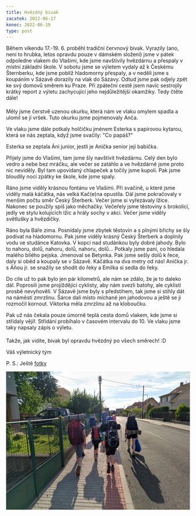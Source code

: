```yaml
---
title: Hvězdný bivak
zacatek: 2022-06-17
konec: 2022-06-19
type: post
---
```

Během víkendu 17.-19. 6. proběhl tradiční červnový bivak. Vyrazily (ano, není to hrubka, letos opravdu pouze v dámském složení) jsme v pátek odpoledne vlakem do Vlašimi, kde jsme navštívily hvězdárnu a přespaly v místní základní škole. V sobotu jsme se výletem vydaly až k Českému Šternberku, kde jsme poblíž hladomorny přespaly, a v neděli jsme s koupáním v Sázavě dorazily na vlak do Sázavy. Odtud jsme pak odjely zpět ke svý domovů směrem ku Praze. Při zpáteční cestě jsem navíc sestrojily krátký report z výletu zachycující jeho nejdůležitější okamžiky. Tedy čtěte dále!

####

Měly jsme čerstvě uzenou okurku, která nám ve vlaku omylem spadla a ulomil se jí vršek. Tuto okurku jsme pojmenovaly Anča.

Ve vlaku jsme dále potkaly holčičku jménem Esterka s papírovou kytarou, která se nás zeptala, když jsme svačily: "Co papáš?"

Esterka se zeptala Áni junior, jestli je Anička senior její babička.

Přijely jsme do Vlašimi, tam jsme šly navštívit hvězdárnu. Celý den bylo vedro a nebe bez mráčku, ale večer se zatáhlo a ve hvězdárně jsme proto nic neviděly. Byl tam upovídaný chlapeček a točily jsme kupolí. Pak jsme bloudily nocí zpátky ke škole, kde jsme spaly.

Ráno jsme viděly krásnou fontánu ve Vlašimi. Při svačině, u které jsme viděly malá káčátka, nás velká Kač(e)na opustila. Dál jsme pokračovaly v menším počtu směr Český Šterberk. Večer jsme si vyřezávaly lžíce. Nakonec se použily spíš jako měchačky. Večeřely jsme těstoviny s brokolicí, jedly ve stylu kolujících lžic a hrály sochy v akci. Večer jsme viděly světlušky a hvězdičky.

Ráno byla Báře zima. Posnídaly jsme zbytek těstovin a s plnými břichy se šly podívat na hladomornu. Pak jsme viděly krásný Český Šterberk a doplnily vodu ve studánce Katovka. V kopci nad studánkou byly dobré jahody. Bylo to nahoru, dolů, nahoru, dolů, nahoru, dolů... Potkaly jsme paní, co hledala malého bílého pejska. Jmenoval se Betynka. Pak jsme sešly dolů k řece, daly si oběd a koupaly se v Sázavě. Káčátka na dva metry od nás! Anička jr. s Áňou jr. se snažily se shodit do řeky a Emilka si sedla do řeky.

Do cíle už to pak bylo jen pár kilometrů, ale nám se zdálo, že je to daleko dál. Poprosili jsme projíždějící cyklisty, aby nám svezli batohy, ale cyklisti prosbě nevyhověli. V Sázavě jsme byly s předstihem, tak jsme si stihly dát na náměstí zmrzlinu. Šárce dali místo míchané jen jahodovou a ještě se jí rozmočil kornout. Viktorka měla zmrzlinu až na kloboučku.

Pak už nás čekala pouze úmorně teplá cesta domů vlakem, kde jsme si střídaly vějíř. Střídání probíhalo v časovém intervalu do 10. Ve vlaku jsme taky napsaly zápis o výletu.

####

Takže, jak vidíte, bivak byl opravdu hvězdný po všech směrech! :D

Váš výletnický tým

P. S.: Ještě [fotky](https://keblany.rajce.idnes.cz/Hvezdny_bivak_06_2022/)

![Batohy s nožičkami](batohy-s-nozickami.jpg)
